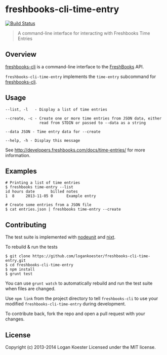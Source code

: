 # freshbooks-cli-time-entry 
[![Build Status](https://secure.travis-ci.org/logankoester/freshbooks-cli-time-entry.png?branch=master)](http://travis-ci.org/logankoester/freshbooks-cli-time-entry)

> A command-line interface for interacting with Freshbooks Time Entries

## Overview

[freshbooks-cli](https://github.com/logankoester/freshbooks-cli) is a
command-line interface to the [FreshBooks](http://freshbooks.com/) API.

`freshbooks-cli-time-entry` implements the `time-entry` subcommand for
[freshbooks-cli](https://github.com/logankoester/freshbooks-cli).


## Usage

    --list, -l   - Display a list of time entries

    --create, -c - Create one or more time entries from JSON data, either
                   read from STDIN or passed to --data as a string

    --data JSON - Time entry data for --create

    --help, -h - Display this message

See http://developers.freshbooks.com/docs/time-entries/ for more information.


## Examples

    # Printing a list of time entries
    $ freshbooks time-entry --list
    id hours date       billed notes
    1  8     2013-11-05 0      Example entry

    # Create some entries from a JSON file
    $ cat entries.json | freshbooks time-entry --create


## Contributing

The test suite is implemented with
[nodeunit](https://github.com/caolan/nodeunit) and
[nixt](https://github.com/vesln/nixt).

To rebuild & run the tests

    $ git clone https://github.com/logankoester/freshbooks-cli-time-entry.git
    $ cd freshbooks-cli-time-entry
    $ npm install
    $ grunt test

You can use `grunt watch` to automatically rebuild and run the test suite when
files are changed.

Use `npm link` from the project directory to tell `freshbooks-cli` to use
your modified `freshbooks-cli-time-entry` during development.

To contribute back, fork the repo and open a pull request with your changes.


## License

Copyright (c) 2013-2014 Logan Koester
Licensed under the MIT license.


